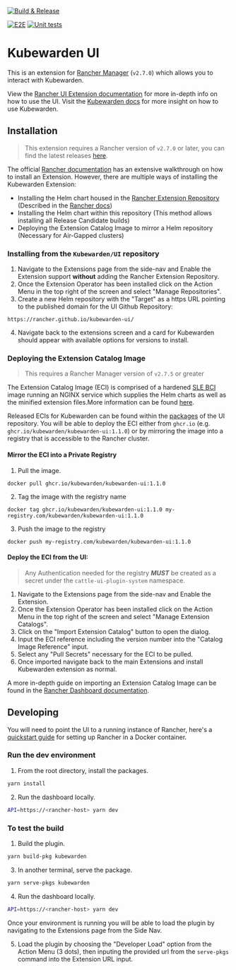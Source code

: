 [![Build & Release](https://github.com/rancher/kubewarden-ui/actions/workflows/build-extension-charts.yml/badge.svg)](https://github.com/rancher/kubewarden-ui/actions/workflows/build-extension-charts.yml)

[![E2E](https://github.com/rancher/kubewarden-ui/actions/workflows/playwright.yml/badge.svg?event=schedule)](https://github.com/rancher/kubewarden-ui/actions/workflows/playwright.yml?query=event%3Aschedule)
[![Unit tests](https://github.com/rancher/kubewarden-ui/actions/workflows/unit-tests.yml/badge.svg)](https://github.com/rancher/kubewarden-ui/actions/workflows/unit-tests.yml)

# Kubewarden UI

This is an extension for [Rancher Manager](https://github.com/rancher/rancher) (`v2.7.0`) which allows you to interact with Kubewarden.

View the [Rancher UI Extension documentation](https://docs.kubewarden.io/next/howtos/ui-extension/install) for more in-depth info on how to use the UI. Visit the [Kubewarden docs](https://docs.kubewarden.io) for more insight on how to use Kubewarden.

## Installation

> This extension requires a Rancher version of `v2.7.0` or later, you can find the latest releases [here](https://github.com/rancher/rancher/releases).

The official [Rancher documentation](https://ranchermanager.docs.rancher.com/integrations-in-rancher/rancher-extensions#installing-extensions) has an extensive walkthrough on how to install an Extension. However, there are multiple ways of installing the Kubewarden Extension:

- Installing the Helm chart housed in the [Rancher Extension Repository](https://github.com/rancher/ui-plugin-charts) (Described in the [Rancher docs](https://ranchermanager.docs.rancher.com/integrations-in-rancher/rancher-extensions#installing-extensions))
- Installing the Helm chart within this repository (This method allows installing all Release Candidate builds)
- Deploying the Extension Catalog Image to mirror a Helm repository (Necessary for Air-Gapped clusters)

### Installing from the `Kubewarden/UI` repository

1. Navigate to the Extensions page from the side-nav and Enable the Extension support **without** adding the Rancher Extension Repository.
2. Once the Extension Operator has been installed click on the Action Menu in the top right of the screen and select "Manage Repositories".
3. Create a new Helm repository with the "Target" as a https URL pointing to the published domain for the UI Github Repository:

```console
https://rancher.github.io/kubewarden-ui/
```

4. Navigate back to the extensions screen and a card for Kubewarden should appear with available options for versions to install.

### Deploying the Extension Catalog Image

> This requires a Rancher Manager version of `v2.7.5` or greater

The Extension Catalog Image (ECI) is comprised of a hardened [SLE BCI](https://registry.suse.com/bci/bci-base-15sp4/index.html) image running an NGINX service which supplies the Helm charts as well as the minified extension files.More information can be found [here](https://rancher.github.io/dashboard/extensions/advanced/air-gapped-environments).

Released ECIs for Kubewarden can be found within the [packages](https://github.com/kubewarden/ui/pkgs/container/kubewarden-ui) of the UI repository. You will be able to deploy the ECI either from `ghcr.io` (e.g. `ghcr.io/kubewarden/kubewarden-ui:1.1.0`) or by mirroring the image into a registry that is accessible to the Rancher cluster.

#### Mirror the ECI into a Private Registry

1. Pull the image.

```console
docker pull ghcr.io/kubewarden/kubewarden-ui:1.1.0
```

2. Tag the image with the registry name

```console
docker tag ghcr.io/kubewarden/kubewarden-ui:1.1.0 my-registry.com/kubewarden/kubewarden-ui:1.1.0
```

3. Push the image to the registry

```console
docker push my-registry.com/kubewarden/kubewarden-ui:1.1.0
```

#### Deploy the ECI from the UI:

> Any Authentication needed for the registry **_MUST_** be created as a secret under the `cattle-ui-plugin-system` namespace.

1. Navigate to the Extensions page from the side-nav and Enable the Extension.
2. Once the Extension Operator has been installed click on the Action Menu in the top right of the screen and select "Manage Extension Catalogs".
3. Click on the "Import Extension Catalog" button to open the dialog.
4. Input the ECI reference including the version number into the "Catalog Image Reference" input.
5. Select any "Pull Secrets" necessary for the ECI to be pulled.
6. Once imported navigate back to the main Extensions and install Kubewarden extension as normal.

A more in-depth guide on importing an Extension Catalog Image can be found in the [Rancher Dashboard documentation](https://rancher.github.io/dashboard/extensions/advanced/air-gapped-environments#importing-the-extension-catalog-image).

## Developing

You will need to point the UI to a running instance of Rancher, here's a [quickstart guide](https://docs.ranchermanager.rancher.io/pages-for-subheaders/rancher-on-a-single-node-with-docker) for setting up Rancher in a Docker container.

### Run the dev environment

1. From the root directory, install the packages.

```sh
yarn install
```

2. Run the dashboard locally.

```sh
API=https://<rancher-host> yarn dev
```

### To test the build

1. Build the plugin.

```sh
yarn build-pkg kubewarden
```

3. In another terminal, serve the package.

```sh
yarn serve-pkgs kubewarden
```

4. Run the dashboard locally.

```sh
API=https://<rancher-host> yarn dev
```

Once your environment is running you will be able to load the plugin by navigating to the Extensions page from the Side Nav.

5. Load the plugin by choosing the "Developer Load" option from the Action Menu (3 dots), then inputing the provided url from the `serve-pkgs` command into the Extension URL input.
